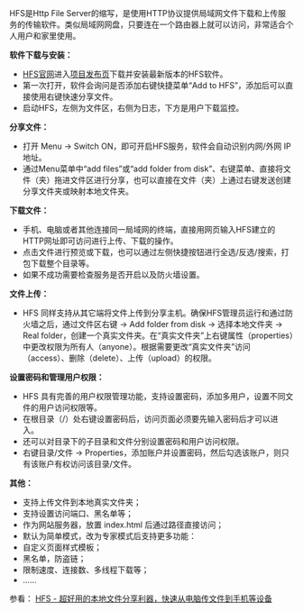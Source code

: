 HFS是Http File Server的缩写，是使用HTTP协议提供局域网文件下载和上传服务的传输软件。类似局域网网盘，只要连在一个路由器上就可以访问，非常适合个人用户和家里使用。

**软件下载与安装：**
- [HFS官网](http://rejetto.com/)进入[项目发布页](https://github.com/rejetto/hfs/releases)下载并安装最新版本的HFS软件。
- 第一次打开，软件会询问是否添加右键快捷菜单“Add to HFS”，添加后可以直接使用右键快速分享文件。
- 启动HFS，左侧为文件区，右侧为日志，下方是用户下载监控。

**分享文件：**
- 打开 Menu -> Switch ON，即可开启HFS服务，软件会自动识别内网/外网 IP 地址。
- 通过Menu菜单中“add files”或“add folder from disk”、右键菜单、直接将文件（夹）拖进文件区进行分享，也可以直接在文件（夹）上通过右键发送创建分享文件夹或映射本地文件夹。

**下载文件：**
- 手机、电脑或者其他连接同一局域网的终端，直接用网页输入HFS建立的HTTP网址即可访问进行上传、下载的操作。
- 点击文件进行预览或下载，也可以通过左侧快捷按钮进行全选/反选/搜索，打包下载整个目录等。
- 如果不成功需要检查服务是否开启以及防火墙设置。

**文件上传：**
- HFS 同样支持从其它端将文件上传到分享主机。确保HFS管理员运行和通过防火墙之后，通过文件区右键 -> Add folder from disk -> 选择本地文件夹 -> Real folder，创建一个真实文件夹。在“真实文件夹”上右键属性（properties）中更改权限为所有人（anyone）。根据需要更改“真实文件夹”访问（access）、删除（delete）、上传（upload）的权限。

**设置密码和管理用户权限：**
- HFS 具有完善的用户权限管理功能，支持设置密码，添加多用户，设置不同文件的用户访问权限等。
- 在根目录（/）处右键设置密码后，访问页面必须要先输入密码后才可以进入。
- 还可以对目录下的子目录和文件分别设置密码和用户访问权限。
- 右键目录/文件 -> Properties，添加账户并设置密码，然后勾选该账户，则只有该账户有权访问该目录/文件。

**其他：**
- 支持上传文件到本地真实文件夹；
- 支持设置访问端口、黑名单等；
- 作为网站服务器，放置 index.html 后通过路径直接访问；
- 默认为简单模式，改为专家模式后支持更多功能：
- 自定义页面样式模板；
- 黑名单，防盗链；
- 限制速度、连接数、多线程下载等；
- ……

参看：
[HFS - 超好用的本地文件分享利器，快速从电脑传文件到手机等设备](https://zhuanlan.zhihu.com/p/50220212)